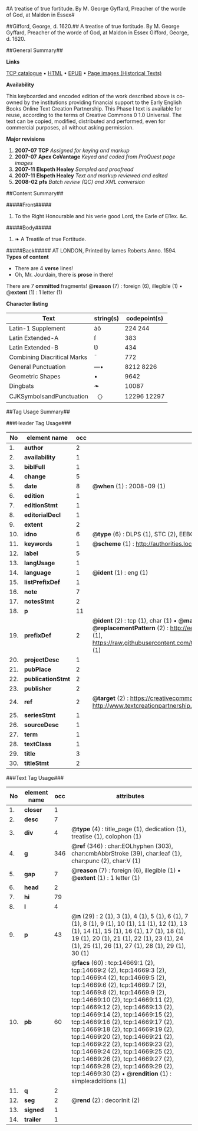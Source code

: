#A treatise of true fortitude. By M. George Gyffard, Preacher of the worde of God, at Maldon in Essex#

##Gifford, George, d. 1620.##
A treatise of true fortitude. By M. George Gyffard, Preacher of the worde of God, at Maldon in Essex
Gifford, George, d. 1620.

##General Summary##

**Links**

[TCP catalogue](http://www.ota.ox.ac.uk/tcp/)  • 
[HTML](http://tei.it.ox.ac.uk/tcp/Texts-HTML/free/A01/A01738.html)  • 
[EPUB](http://tei.it.ox.ac.uk/tcp/Texts-EPUB/free/A01/A01738.epub) • 
[Page images (Historical Texts)](https://data.historicaltexts.jisc.ac.uk/view?pubId=eebo-99849517e&pageId=eebo-99849517e-14669-1)

**Availability**

This keyboarded and encoded edition of the
	       work described above is co-owned by the institutions
	       providing financial support to the Early English Books
	       Online Text Creation Partnership. This Phase I text is
	       available for reuse, according to the terms of Creative
	       Commons 0 1.0 Universal. The text can be copied,
	       modified, distributed and performed, even for
	       commercial purposes, all without asking permission.

**Major revisions**

1. __2007-07__ __TCP__ *Assigned for keying and markup*
1. __2007-07__ __Apex CoVantage__ *Keyed and coded from ProQuest page images*
1. __2007-11__ __Elspeth Healey__ *Sampled and proofread*
1. __2007-11__ __Elspeth Healey__ *Text and markup reviewed and edited*
1. __2008-02__ __pfs__ *Batch review (QC) and XML conversion*

##Content Summary##

#####Front#####

1. To the Right Honourable and his verie good Lord, the Earle of Eſſex. &c.

#####Body#####

1. ❧ A Treatiſe of true Fortitude.

#####Back#####
AT LONDON, Printed by Iames Roberts.Anno. 1594.
**Types of content**

  * There are 4 **verse** lines!
  * Oh, Mr. Jourdain, there is **prose** in there!

There are 7 **ommitted** fragments! 
 @__reason__ (7) : foreign (6), illegible (1)  •  @__extent__ (1) : 1 letter (1)

**Character listing**


|Text|string(s)|codepoint(s)|
|---|---|---|
|Latin-1 Supplement|àô|224 244|
|Latin Extended-A|ſ|383|
|Latin Extended-B|Ʋ|434|
|Combining             Diacritical Marks|̄|772|
|General Punctuation|—•|8212 8226|
|Geometric Shapes|▪|9642|
|Dingbats|❧|10087|
|CJKSymbolsandPunctuation|〈〉|12296 12297|

##Tag Usage Summary##

###Header Tag Usage###

|No|element name|occ|attributes|
|---|---|---|---|
|1.|__author__|2||
|2.|__availability__|1||
|3.|__biblFull__|1||
|4.|__change__|5||
|5.|__date__|8| @__when__ (1) : 2008-09 (1)|
|6.|__edition__|1||
|7.|__editionStmt__|1||
|8.|__editorialDecl__|1||
|9.|__extent__|2||
|10.|__idno__|6| @__type__ (6) : DLPS (1), STC (2), EEBO-CITATION (1), PROQUEST (1), VID (1)|
|11.|__keywords__|1| @__scheme__ (1) : http://authorities.loc.gov/ (1)|
|12.|__label__|5||
|13.|__langUsage__|1||
|14.|__language__|1| @__ident__ (1) : eng (1)|
|15.|__listPrefixDef__|1||
|16.|__note__|7||
|17.|__notesStmt__|2||
|18.|__p__|11||
|19.|__prefixDef__|2| @__ident__ (2) : tcp (1), char (1)  •  @__matchPattern__ (2) : ([0-9\-]+):([0-9IVX]+) (1), (.+) (1)  •  @__replacementPattern__ (2) : http://eebo.chadwyck.com/downloadtiff?vid=$1&page=$2 (1), https://raw.githubusercontent.com/textcreationpartnership/Texts/master/tcpchars.xml#$1 (1)|
|20.|__projectDesc__|1||
|21.|__pubPlace__|2||
|22.|__publicationStmt__|2||
|23.|__publisher__|2||
|24.|__ref__|2| @__target__ (2) : https://creativecommons.org/publicdomain/zero/1.0/ (1), http://www.textcreationpartnership.org/docs/. (1)|
|25.|__seriesStmt__|1||
|26.|__sourceDesc__|1||
|27.|__term__|1||
|28.|__textClass__|1||
|29.|__title__|3||
|30.|__titleStmt__|2||


###Text Tag Usage###

|No|element name|occ|attributes|
|---|---|---|---|
|1.|__closer__|1||
|2.|__desc__|7||
|3.|__div__|4| @__type__ (4) : title_page (1), dedication (1), treatise (1), colophon (1)|
|4.|__g__|346| @__ref__ (346) : char:EOLhyphen (303), char:cmbAbbrStroke (39), char:leaf (1), char:punc (2), char:V (1)|
|5.|__gap__|7| @__reason__ (7) : foreign (6), illegible (1)  •  @__extent__ (1) : 1 letter (1)|
|6.|__head__|2||
|7.|__hi__|79||
|8.|__l__|4||
|9.|__p__|43| @__n__ (29) : 2 (1), 3 (1), 4 (1), 5 (1), 6 (1), 7 (1), 8 (1), 9 (1), 10 (1), 11 (1), 12 (1), 13 (1), 14 (1), 15 (1), 16 (1), 17 (1), 18 (1), 19 (1), 20 (1), 21 (1), 22 (1), 23 (1), 24 (1), 25 (1), 26 (1), 27 (1), 28 (1), 29 (1), 30 (1)|
|10.|__pb__|60| @__facs__ (60) : tcp:14669:1 (2), tcp:14669:2 (2), tcp:14669:3 (2), tcp:14669:4 (2), tcp:14669:5 (2), tcp:14669:6 (2), tcp:14669:7 (2), tcp:14669:8 (2), tcp:14669:9 (2), tcp:14669:10 (2), tcp:14669:11 (2), tcp:14669:12 (2), tcp:14669:13 (2), tcp:14669:14 (2), tcp:14669:15 (2), tcp:14669:16 (2), tcp:14669:17 (2), tcp:14669:18 (2), tcp:14669:19 (2), tcp:14669:20 (2), tcp:14669:21 (2), tcp:14669:22 (2), tcp:14669:23 (2), tcp:14669:24 (2), tcp:14669:25 (2), tcp:14669:26 (2), tcp:14669:27 (2), tcp:14669:28 (2), tcp:14669:29 (2), tcp:14669:30 (2)  •  @__rendition__ (1) : simple:additions (1)|
|11.|__q__|2||
|12.|__seg__|2| @__rend__ (2) : decorInit (2)|
|13.|__signed__|1||
|14.|__trailer__|1||
